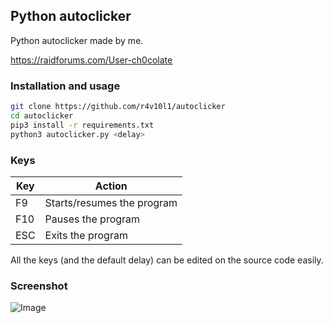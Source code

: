 ## Python autoclicker
Python autoclicker made by me.

https://raidforums.com/User-ch0colate
### Installation and usage
```bash
git clone https://github.com/r4v10l1/autoclicker
cd autoclicker
pip3 install -r requirements.txt
python3 autoclicker.py <delay>
```

### Keys

Key | Action
--- | ---
F9 | Starts/resumes the program
F10 | Pauses the program
ESC | Exits the program

All the keys (and the default delay) can be edited on the source code easily.

### Screenshot

![Image](https://i.imgur.com/SSuQLZR.png)
